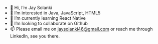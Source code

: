 - 👋 Hi, I’m Jay Solanki
- 👀 I’m interested in Java, JavaScript, HTML5
- 🌱 I’m currently learning React Native
- 💞️ I’m looking to collaborate on Github
- 📫 Please email me on jaysolanki46@gmail.com or reach me through LinkedIn, see you there.

<!---
jaysolanki46/jaysolanki46 is a ✨ special ✨ repository because its `README.md` (this file) appears on your GitHub profile.
You can click the Preview link to take a look at your changes.
--->
